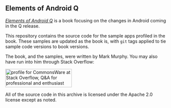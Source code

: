 ## Elements of Android Q

[*Elements of Android Q*](https://commonsware.com/Q/)
is a book focusing on the changes in Android coming in the Q release.

This repository contains the source code for the sample apps profiled in the book. These 
samples are updated as the book is, with `git` tags applied to tie sample code versions to book
versions.

The book, and the samples, were written by Mark Murphy. You may also have run into him through
Stack Overflow:

<a href="https://stackoverflow.com/users/115145/commonsware">
<img src="https://stackoverflow.com/users/flair/115145.png" width="208" height="58" alt="profile for CommonsWare at Stack Overflow, Q&amp;A for professional and enthusiast programmers" title="profile for CommonsWare at Stack Overflow, Q&amp;A for professional and enthusiast programmers">
</a>

All of the source code in this archive is licensed under the
Apache 2.0 license except as noted.
